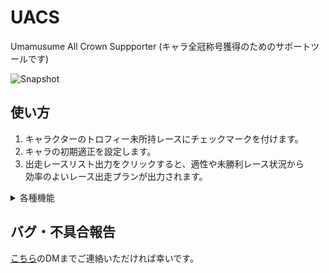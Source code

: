 # UACS
Umamusume All Crown Suppporter (キャラ全冠称号獲得のためのサポートツールです)  

![Snapshot](https://drive.google.com/uc?id=11JnWcpZI_3Sf80fyvogSAJyjCB3SK24c)

## 使い方

1.	キャラクターのトロフィー未所持レースにチェックマークを付けます。  
2.	キャラの初期適正を設定します。  
3.	出走レースリスト出力をクリックすると、適性や未勝利レース状況から  
	効率のよいレース出走プランが出力されます。

<details>
<summary>各種機能</summary>

### ツールバー

#### ファイル

![Snapshot](https://drive.google.com/uc?id=16sQ48OYXDLGA2lrrn2VN_UQ_hPRmxqbV)

##### 出走データリスト書き出し
出力された出走レースリストをテキストファイルに出力できます。

##### トロフィーチェックデータを開く/保存
トロフィー未所持レースのチェックマーク状態を専用ファイルから読み込み/保存できます。

#### ツール

![Snapshot](https://drive.google.com/uc?id=1Mp_oG5vAj7WsvUD3rqmVO9ww5bAGIdSv)

##### 上級者モード
上級者モードでは、1周回での出走可能レース数を重視しさらに少ない回数のリストを出力できます。  
ある程度の育成経験、赤因子のバリエーションをお持ちの方はお試しください。

#### ヘルプ

![Snapshot](https://drive.google.com/uc?id=1klP59UGxLWiyNl34DxNYJZWod-Q1gYhJ)

##### 説明ページを開く
現在閲覧中のこのページへジャンプします。

##### 更新を確認
アプリに新しいバージョンがあるか確認できます。

#### バージョン情報
現在お使いのバージョンを確認できます。

### トロフィー一括チェック機能

![Snapshot](https://drive.google.com/uc?id=14qfay4Tp9uJse2RaOxCZ2DdG3mtxuQ-1)

グレードごとに一括でチェックマークを付けることができます。
未勝利レースが多いグレードで有効活用できます。

### オプション

![Snapshot](https://drive.google.com/uc?id=1OaXO8rwrcTK2pca1MQG0AMN99U2_Ol4p)

#### 連続出走許容数
プラン中に連続で出走させる上限を設定できます。

#### 出走可能とみなす最低適性
ここで設定した適性以上からアプリが出走可能をみなし、リストに組み込みます。
設定された値まで上がらないレースは例外です。

</details>

## バグ・不具合報告
[こちら](https://twitter.com/yume1610rein)のDMまでご連絡いただければ幸いです。